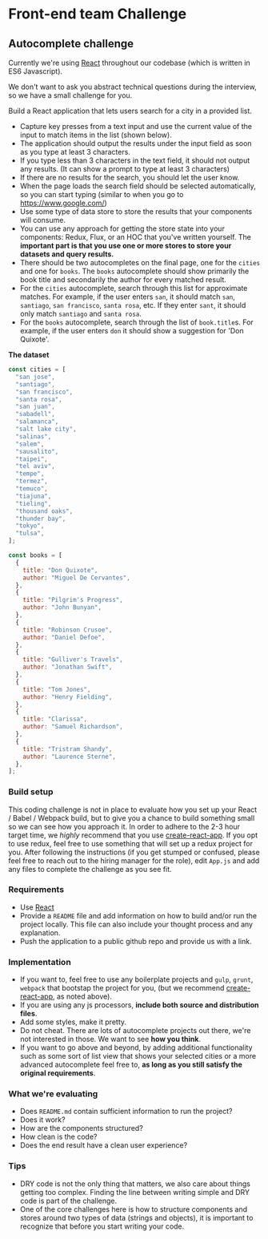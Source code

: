 # Front-end team Challenge

## Autocomplete challenge

Currently we're using [React](https://facebook.github.io/react/) throughout our codebase (which is written in ES6 Javascript).

We don't want to ask you abstract technical questions during the interview, so we have a small challenge for you.

Build a React application that lets users search for a city in a provided list.

- Capture key presses from a text input and use the current value of the input to match items in the list (shown below).
- The application should output the results under the input field as soon as you type at least 3 characters.
- If you type less than 3 characters in the text field, it should not output any results. (It can show a prompt to type at least 3 characters)
- If there are no results for the search, you should let the user know.
- When the page loads the search field should be selected automatically, so you can start typing (similar to when you go to https://www.google.com/)
- Use some type of data store to store the results that your components will consume.
- You can use any approach for getting the store state into your components: Redux, Flux, or an HOC that you've written yourself. The **important part is that you use one or more stores to store your datasets and query results.**
- There should be two autocompletes on the final page, one for the `cities` and one for `books`. The `books` autocomplete should show primarily the book title and secondarily the author for every matched result.
- For the `cities` autocomplete, search through this list for approximate matches. For example, if the user enters `san`, it should match `san`, `santiago`, `san francisco`, `santa rosa`, etc. If they enter `sant`, it should only match `santiago` and `santa rosa`.
- For the `books` autocomplete, search through the list of `book.title`s. For example, if the user enters `don` it should show a suggestion for 'Don Quixote'.

**The dataset**

```javascript
const cities = [
  "san jose",
  "santiago",
  "san francisco",
  "santa rosa",
  "san juan",
  "sabadell",
  "salamanca",
  "salt lake city",
  "salinas",
  "salem",
  "sausalito",
  "taipei",
  "tel aviv",
  "tempe",
  "termez",
  "temuco",
  "tiajuna",
  "tieling",
  "thousand oaks",
  "thunder bay",
  "tokyo",
  "tulsa",
];

const books = [
  {
    title: "Don Quixote",
    author: "Miguel De Cervantes",
  },
  {
    title: "Pilgrim's Progress",
    author: "John Bunyan",
  },
  {
    title: "Robinson Crusoe",
    author: "Daniel Defoe",
  },
  {
    title: "Gulliver's Travels",
    author: "Jonathan Swift",
  },
  {
    title: "Tom Jones",
    author: "Henry Fielding",
  },
  {
    title: "Clarissa",
    author: "Samuel Richardson",
  },
  {
    title: "Tristram Shandy",
    author: "Laurence Sterne",
  },
];
```

### Build setup

This coding challenge is not in place to evaluate how you set up your React / Babel / Webpack build, but to give you a chance to build something small so we can see how you approach it.
In order to adhere to the 2-3 hour target time, we _highly_ recommend that you use [create-react-app](https://github.com/facebookincubator/create-react-app).
If you opt to use redux, feel free to use something that will set up a redux project for you.
After following the instructions (if you get stumped or confused, please feel free to reach out to the hiring manager for the role), edit `App.js` and add any files to complete the challenge as you see fit.

### Requirements

- Use [React](https://facebook.github.io/react/)
- Provide a `README` file and add information on how to build and/or run the project locally. This file can also include your thought process and any explanation.
- Push the application to a public github repo and provide us with a link.

### Implementation

- If you want to, feel free to use any boilerplate projects and `gulp`, `grunt`, `webpack` that bootstap the project for you, (but we recommend [create-react-app](https://github.com/facebookincubator/create-react-app), as noted above).
- If you are using any js processors, **include both source and distribution files**.
- Add some styles, make it pretty.
- Do not cheat. There are lots of autocomplete projects out there, we're not interested in those. We want to see **how you think**.
- If you want to go above and beyond, by adding additional functionality such as some sort of list view that shows your selected cities or a more advanced autocomplete feel free to, **as long as you still satisfy the original requirements**.

### What we're evaluating

- Does `README.md` contain sufficient information to run the project?
- Does it work?
- How are the components structured?
- How clean is the code?
- Does the end result have a clean user experience?

### Tips

- DRY code is not the only thing that matters, we also care about things getting too complex. Finding the line between writing simple and DRY code is part of the challenge.
- One of the core challenges here is how to structure components and stores around two types of data (strings and objects), it is important to recognize that before you start writing your code.
